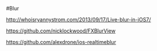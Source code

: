 #Blur

http://whoisryannystrom.com/2013/09/17/Live-blur-in-iOS7/


https://github.com/nicklockwood/FXBlurView

https://github.com/alexdrone/ios-realtimeblur
